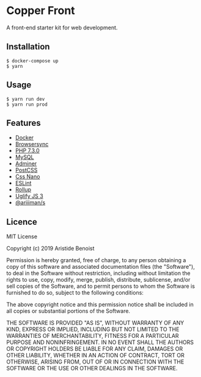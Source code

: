 # Copper Front

A front-end starter kit for web development.


## Installation

    $ docker-compose up
    $ yarn

## Usage

    $ yarn run dev
    $ yarn run prod

## Features

* [Docker](https://www.docker.com)
* [Browsersync](https://browsersync.io)
* [PHP 7.3.0](https://hub.docker.com/_/php)
* [MySQL](https://hub.docker.com/_/mysql)
* [Adminer](https://hub.docker.com/_/adminer)
* [PostCSS](http://postcss.org)
* [Css Nano](https://github.com/ben-eb/cssnano)
* [ESLint](https://eslint.org)
* [Rollup](https://rollupjs.org)
* [Uglify JS 3](https://github.com/mishoo/UglifyJS2)
* [@ariiiman/s](https://github.com/ariiiman/s)

## Licence

MIT License

Copyright (c) 2019 Aristide Benoist

Permission is hereby granted, free of charge, to any person obtaining a copy
of this software and associated documentation files (the "Software"), to deal
in the Software without restriction, including without limitation the rights
to use, copy, modify, merge, publish, distribute, sublicense, and/or sell
copies of the Software, and to permit persons to whom the Software is
furnished to do so, subject to the following conditions:

The above copyright notice and this permission notice shall be included in all
copies or substantial portions of the Software.

THE SOFTWARE IS PROVIDED "AS IS", WITHOUT WARRANTY OF ANY KIND, EXPRESS OR
IMPLIED, INCLUDING BUT NOT LIMITED TO THE WARRANTIES OF MERCHANTABILITY,
FITNESS FOR A PARTICULAR PURPOSE AND NONINFRINGEMENT. IN NO EVENT SHALL THE
AUTHORS OR COPYRIGHT HOLDERS BE LIABLE FOR ANY CLAIM, DAMAGES OR OTHER
LIABILITY, WHETHER IN AN ACTION OF CONTRACT, TORT OR OTHERWISE, ARISING FROM,
OUT OF OR IN CONNECTION WITH THE SOFTWARE OR THE USE OR OTHER DEALINGS IN THE
SOFTWARE.
